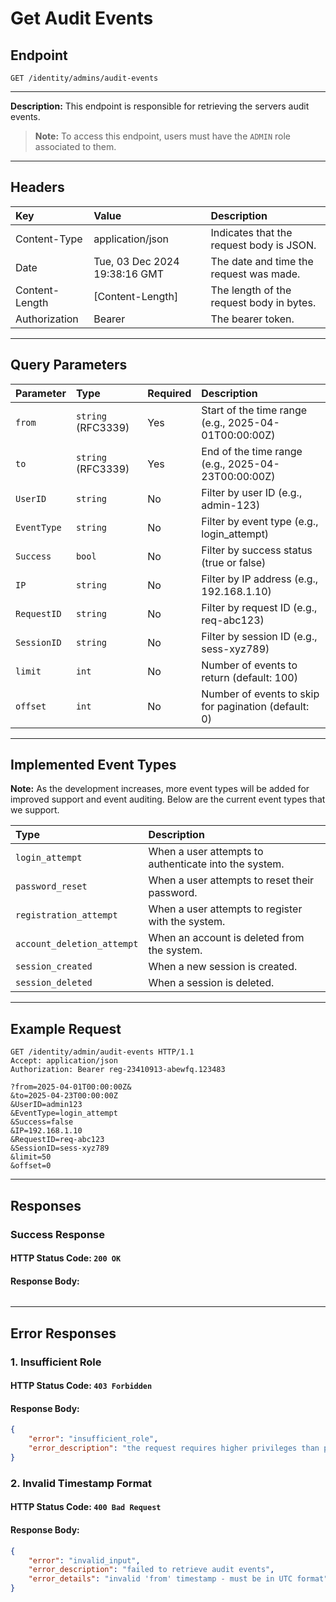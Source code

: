 # Get Audit Events

## Endpoint
```http
GET /identity/admins/audit-events
```

---

**Description:**
This endpoint is responsible for retrieving the servers audit events.

>**Note:** To access this endpoint, users must have the `ADMIN` role associated to them.

---

## Headers
| Key             | Value                         | Description                              |
| :-------------- | :---------------------------- | :----------------------------------------|
| Content-Type    | application/json              | Indicates that the request body is JSON. |
| Date            | Tue, 03 Dec 2024 19:38:16 GMT | The date and time the request was made.  |
| Content-Length  | [Content-Length]              | The length of the request body in bytes. |
| Authorization   | Bearer <token>                | The bearer token.                        |

---

## Query Parameters
| Parameter      | Type                | Required | Description                                          |
|:---------------|:--------------------|:---------|:-----------------------------------------------------|
| `from`         | `string` (RFC3339)  | Yes      | Start of the time range (e.g., 2025-04-01T00:00:00Z) |
| `to`           | `string` (RFC3339)  | Yes      | End of the time range (e.g., 2025-04-23T00:00:00Z)   |
| `UserID`       | `string`            | No       | Filter by user ID (e.g., admin-123)                  |
| `EventType`    | `string`            | No       | Filter by event type (e.g., login_attempt)           |
| `Success`      | `bool`              | No       | Filter by success status (true or false)             |
| `IP`           | `string`            | No       | Filter by IP address (e.g., 192.168.1.10)            |
| `RequestID`    | `string`            | No       | Filter by request ID (e.g., req-abc123)              |
| `SessionID`    | `string`            | No       | Filter by session ID (e.g., sess-xyz789)             |
| `limit`        | `int`               | No       | Number of events to return (default: 100)            |
| `offset`       | `int`               | No       | Number of events to skip for pagination (default: 0) |

----

## Implemented Event Types
**Note:** As the development increases, more event types will be added for improved support and event auditing. Below are the current event types that we support.

| Type                       | Description                                               |
|:---------------------------|:----------------------------------------------------------|
| `login_attempt`            | When a user attempts to authenticate into the system.     |
| `password_reset`           | When a user attempts to reset their password.             |
| `registration_attempt`     | When a user attempts to register with the system.         |
| `account_deletion_attempt` | When an account is deleted from the system.               |
| `session_created`          | When a new session is created.                            |
| `session_deleted`          | When a session is deleted.                                |

---

## Example Request
```http
GET /identity/admin/audit-events HTTP/1.1
Accept: application/json
Authorization: Bearer reg-23410913-abewfq.123483

?from=2025-04-01T00:00:00Z&
&to=2025-04-23T00:00:00Z
&UserID=admin123
&EventType=login_attempt
&Success=false
&IP=192.168.1.10
&RequestID=req-abc123
&SessionID=sess-xyz789
&limit=50
&offset=0
```

---

## Responses

### Success Response
#### HTTP Status Code: `200 OK`
#### Response Body:
```json
```

---

## Error Responses

### 1. Insufficient Role
#### HTTP Status Code: `403 Forbidden`
#### Response Body:
```json
{
    "error": "insufficient_role",
    "error_description": "the request requires higher privileges than provided by the access token"
}
```

### 2. Invalid Timestamp Format
#### HTTP Status Code: `400 Bad Request`
#### Response Body:
```json
{
    "error": "invalid_input",
    "error_description": "failed to retrieve audit events",
    "error_details": "invalid 'from' timestamp - must be in UTC format"
}
```
